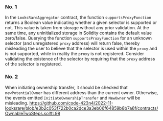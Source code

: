 ### No. 1
In the `LooksRareAggregator` contract, the function `supportsProxyFunction` returns a Boolean value indicating whether a given selector is supported or not. This value is taken from storage without any prior validation. At the same time, any uninitialized storage in Solidity contains the default value zero/false. Querying the function `supportsProxyFunction` for an unknown selector (and unregistered `proxy` address) will return false, thereby misleading the user to believe that the selector is used within the `proxy` and is not supported, while in reality the `proxy` is not registered.
Consider validating the existence of the selector by requiring that the `proxy` address of the selector is registered.

### No. 2
When initiating ownership transfer, it should be checked that `newPotentialOwner` has different address than the current owner. Otherwise, the events emitted `InitiateOwnershipTransfer` and `NewOwner` will be misleading.
https://github.com/code-423n4/2022-11-looksrare/blob/e3b2c053f722b0ca2dce3a3eb06f64859b8b7a6f/contracts/OwnableTwoSteps.sol#L98